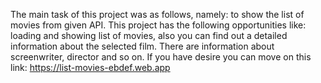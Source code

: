 The main task of this project was as follows, namely: to show the list of movies from given API. This project has the following opportunities like: loading and showing list of movies, also you can find out a detailed information about the selected film. There are information about screenwriter, director and so on. If you have desire you can move on this link: https://list-movies-ebdef.web.app
